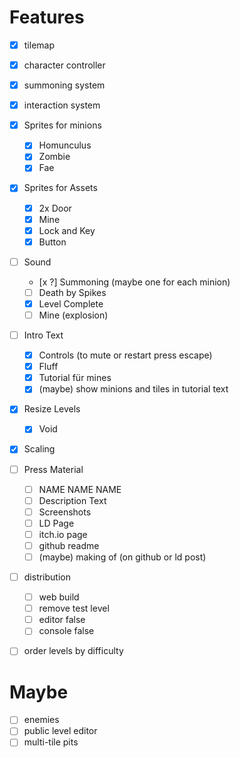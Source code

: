 # Features

- [x] tilemap
- [x] character controller
- [x] summoning system
- [x] interaction system


- [x] Sprites for minions
    - [x] Homunculus
    - [x] Zombie
    - [x] Fae
- [x] Sprites for Assets
    - [x] 2x Door
    - [x] Mine
    - [x] Lock and Key
    - [x] Button
- [ ] Sound
    - [x ?] Summoning (maybe one for each minion)
    - [ ] Death by Spikes
    - [x] Level Complete
    - [ ] Mine (explosion)
- [ ] Intro Text
  - [x] Controls (to mute or restart press escape)
  - [x] Fluff
  - [x] Tutorial für mines
  - [x] (maybe) show minions and tiles in tutorial text
- [x] Resize Levels
    - [x] Void
- [x] Scaling
- [ ] Press Material
    - [ ] NAME NAME NAME
    - [ ] Description Text
    - [ ] Screenshots
    - [ ] LD Page
    - [ ] itch.io page
    - [ ] github readme
    - [ ] (maybe) making of (on github or ld post)
- [ ] distribution
    - [ ] web build
    - [ ] remove test level
    - [ ] editor false
    - [ ] console false
- [ ] order levels by difficulty

# Maybe

- [ ] enemies
- [ ] public level editor
- [ ] multi-tile pits
